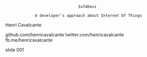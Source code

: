 







                                    IoT4Devs

                 A developer's approach about Internet Of Things





Henri Cavalcante

github.com/henricavalcante
twitter.com/henricavalcante
fb.me/henricavalcante

















































































slide 001
